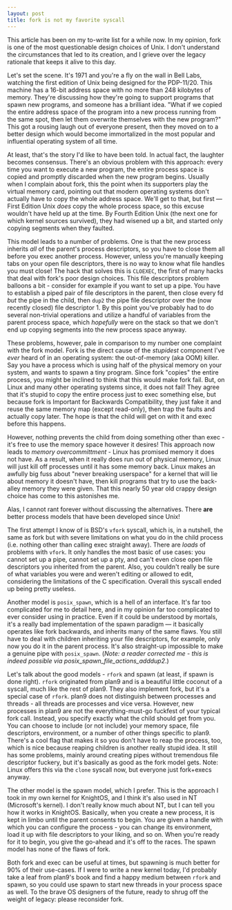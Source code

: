 ```yaml
---
layout: post
title: fork is not my favorite syscall
---
```


This article has been on my to-write list for a while now. In my opinion, fork
is one of the most questionable design choices of Unix. I don't understand the
circumstances that led to its creation, and I grieve over the legacy rationale
that keeps it alive to this day.

Let's set the scene. It's 1971 and you're a fly on the wall in Bell Labs,
watching the first edition of Unix being designed for the PDP-11/20. This
machine has a 16-bit address space with no more than 248 kilobytes of memory.
They're discussing how they're going to support programs that spawn new
programs, and someone has a brilliant idea. "What if we copied the entire
address space of the program into a new process running from the same spot, then
let them overwrite themselves with the new program?" This got a rousing laugh
out of everyone present, then they moved on to a better design which would
become immortalized in the most popular and influential operating system of all
time.

At least, that's the story I'd like to have been told. In actual fact, the
laughter becomes consensus. There's an obvious problem with this approach: every
time you want to execute a new program, the entire process space is copied and
promptly discarded when the new program begins.  Usually when I complain about
fork, this the point when its supporters play the virtual memory card, pointing
out that modern operating systems don't actually have to copy the whole address
space. We'll get to that, but first &mdash; First Edition Unix *does* copy the
whole process space, so this excuse wouldn't have held up at the time. By Fourth
Edition Unix (the next one for which kernel sources survived), they had wisened
up a bit, and started only copying segments when they faulted.

This model leads to a number of problems. One is that the new process inherits
*all* of the parent's process descriptors, so you have to close them all before
you exec another process. However, unless you're manually keeping tabs on your
open file descriptors, there is no way to know what file handles you must close!
The hack that solves this is `CLOEXEC`, the first of many hacks that deal with
fork's poor design choices. This file descriptors problem balloons a bit -
consider for example if you want to set up a pipe. You have to establish a piped
pair of file descriptors in the parent, then close every fd *but* the pipe in
the child, then `dup2` the pipe file descriptor over the (now recently closed)
file descriptor 1. By this point you've probably had to do several non-trivial
operations and utilize a handful of variables from the parent process space,
which *hopefully* were on the stack so that we don't end up copying segments
into the new process space anyway.

These problems, however, pale in comparison to my number one complaint with the
fork model. Fork is the direct cause of the *stupidest* component I've *ever*
heard of in an operating system: the out-of-memory (aka OOM) killer. Say you
have a process which is using half of the physical memory on your system, and
wants to spawn a tiny program. Since fork "copies" the entire process, you might
be inclined to think that this would make fork fail. But, on Linux and many
other operating systems since, it does not fail! They agree that it's stupid to
copy the entire process just to exec something else, but because fork is
Important for Backwards Compatibility, they just fake it and reuse the same
memory map (except read-only), then trap the faults and actually copy later.
The hope is that the child will get on with it and exec before this happens.

However, nothing prevents the child from doing something other than exec -
it's free to use the memory space however it desires! This approach now leads to
*memory overcommittment* - Linux has promised memory it does not have. As a
result, when it really does run out of physical memory, Linux will just kill off
processes until it has some memory back. Linux makes an awfully big fuss about
"never breaking userspace" for a kernel that will lie about memory it doesn't
have, then kill programs that try to use the back-alley memory they were given.
That this nearly 50 year old crappy design choice has come to this astonishes
me.

Alas, I cannot rant forever without discussing the alternatives. There **are**
better process models that have been developed since Unix!

The first attempt I know of is BSD's `vfork` syscall, which is, in a nutshell,
the same as fork but with severe limitations on what you do in the child process
(i.e. nothing other than calling exec straight away). There are *loads* of
problems with `vfork`. It only handles the most basic of use cases: you cannot
set up a pipe, cannot set up a pty, and can't even close open file descriptors
you inherited from the parent. Also, you couldn't really be sure of what
variables you were and weren't editing or allowed to edit, considering the
limitations of the C specification. Overall this syscall ended up being pretty
useless.

Another model is `posix_spawn`, which is a hell of an interface. It's far too
complicated for me to detail here, and in my opinion far too complicated to ever
consider using in practice. Even if it could be understood by mortals, it's a
really bad implementation of the spawn paradigm &mdash; it basically operates
like fork backwards, and inherits many of the same flaws. You still have to deal
with children inheriting your file descriptors, for example, only now you do it
in the parent process. It's also straight-up impossible to make a genuine pipe
with `posix_spawn`. (*Note: a reader corrected me - this is indeed possible via
posix_spawn_file_actions_adddup2*.)

Let's talk about the good models - `rfork` and spawn (at least, if spawn is done
right). `rfork` originated from plan9 and is a beautiful little coconut of a
syscall, much like the rest of plan9. They also implement fork, but it's a
special case of `rfork`. plan9 does not distinguish between processes and
threads - all threads are processes and vice versa. However, new processes in
plan9 are not the everything-must-go fuckfest of your typical fork call.
Instead, you specify exactly what the child should get from you. You can choose
to include (or not include) your memory space, file descriptors, environment, or
a number of other things specific to plan9. There's a cool flag that makes it so
you don't have to reap the process, too, which is nice because reaping children
is another really stupid idea. It still has some problems, mainly around
creating pipes without tremendous file descriptor fuckery, but it's basically as
good as the fork model gets. Note: Linux offers this via the `clone` syscall
now, but everyone just fork+execs anyway.

The other model is the spawn model, which I prefer. This is the approach I took
in my own kernel for KnightOS, and I think it's also used in NT (Microsoft's
kernel). I don't really know much about NT, but I can tell you how it works in
KnightOS. Basically, when you create a new process, it is kept in limbo until
the parent consents to begin. You are given a handle with which you can
configure the process - you can change its environment, load it up with file
descriptors to your liking, and so on. When you're ready for it to begin, you
give the go-ahead and it's off to the races. The spawn model has none of the
flaws of fork.

Both fork and exec can be useful at times, but spawning is much better for 90%
of their use-cases. If I were to write a new kernel today, I'd probably take a
leaf from plan9's book and find a happy medium between `rfork` and spawn, so you
could use spawn to start new threads in your process space as well. To the
brave OS designers of the future, ready to shrug off the weight of legacy:
please reconsider fork.
